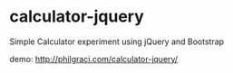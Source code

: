 # calculator-jquery
Simple Calculator experiment using jQuery and Bootstrap

demo: http://philgraci.com/calculator-jquery/
